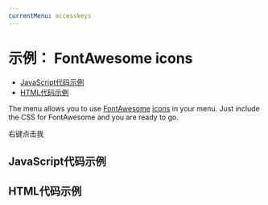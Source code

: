 ```yaml
---
currentMenu: accesskeys
---
```


# 示例： FontAwesome icons

<!-- START doctoc generated TOC please keep comment here to allow auto update -->
<!-- DON'T EDIT THIS SECTION, INSTEAD RE-RUN doctoc TO UPDATE -->


- [JavaScript代码示例](#example-code)
- [HTML代码示例](#example-html)

<!-- END doctoc generated TOC please keep comment here to allow auto update -->

The menu allows you to use [FontAwesome](http://fontawesome.io/) [icons](http://fontawesome.io/icons/) in your menu. Just include the CSS for FontAwesome and you are ready to go.

<span class="context-menu-one btn btn-neutral">右键点击我</span>

## JavaScript代码示例

<script type="text/javascript" class="showcase">
 $(function() {
    $.contextMenu({
        selector: '.context-menu-one',
        callback: function(key, options) {
            var m = "clicked: " + key;
            window.console && console.log(m) || alert(m);
        },
        items: {
            "edit": {name: "Edit", icon: "fa-edit"},
            "cut": {name: "Beer", icon: "fa-beer"},
            copy: {name: "Cloud download", icon: "fa-cloud-download"},
            "paste": {name: "Certificate", icon: "fa-certificate"}
        }
    });

    $('.context-menu-one').on('click', function(e){
        console.log('clicked', this);
    })
});
</script>

## HTML代码示例
<div style="display:none;" class="showcase" data-showcase-import=".context-menu-one"></div>

